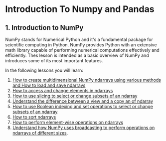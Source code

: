 # Introduction To Numpy and Pandas
 

<h2> 1. Introduction to NumPy</h1>


NumPy stands for Numerical Python and it's a fundamental package for scientific computing in Python. NumPy provides Python with an extensive math library capable of performing numerical computations effectively and efficiently. Thes lesson is intended as a basic overview of NumPy and introduces some of its most important features.

In the following lessons you will learn:


1. [How to create multidimensional NumPy ndarrays using various methods and How to load and save ndarrays](https://github.com/A2Amir/Introduction-To-Numpy-and-Pandas/blob/master/Code/createNdarrays.ipynb)
2. [How to access and change elements in ndarrays](https://github.com/A2Amir/Introduction-To-Numpy-and-Pandas/blob/master/Code/AccessingDeletingInserting.ipynb)
3. [How to use slicing to select or change subsets of an ndarray]()
4. [Understand the difference between a view and a copy an of ndarray]()
5. [How to use Boolean indexing and set operations to select or change subsets of an ndarray]()
6. [How to sort ndarrays]()
7. [How to perform element-wise operations on ndarrays]()
8. [Understand how NumPy uses broadcasting to perform operations on ndarrays of different sizes]().
